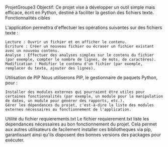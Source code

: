 ProjetGroupe3
Objectif:
Ce projet vise à développer un outil simple mais efficace, écrit en Python, destiné à faciliter la gestion des fichiers texte. 
Fonctionnalités cibles

L'application permettra d'effectuer les opérations suivantes sur des fichiers texte :

    Lecture : Ouvrir un fichier et en afficher le contenu.
    Écriture : Créer un nouveau fichier ou écraser un fichier existant avec un nouveau contenu.
    Analyse : Effectuer des analyses simples sur le contenu du fichier (par exemple, compter le nombre de lignes, de mots, de caractères).
    Modification : Modifier le contenu d'un fichier (par exemple, remplacer du texte, ajouter des lignes).

Utilisation de PIP
Nous utiliserons PIP, le gestionnaire de paquets Python, pour :

    Installer des modules externes qui pourraient être utiles pour certaines fonctionnalités (par exemple, un module pour la manipulation de dates, un module pour générer des rapports, etc.).
    Gérer les dépendances du projet, c'est-à-dire la liste des modules externes nécessaires au fonctionnement de l'application.

 Utilité du fichier requierements.txt
    Le fichier requierement.txt liste les dependances nécessaires au bon fonctionnement du projet. Cela permet aux autres utilisateurs de facilement installer ces bibliotheques via pip,
    garantissant ainsi qu'ils disposent des bonnes versions des packages pour exécuter.
    
    
